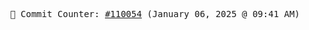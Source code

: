 <p align="center">
    <samp>
        📮 Commit Counter: <a href="https://github.com/Javascript-void0/Javascript-void0/commits/main">#110054</a> (January 06, 2025 @ 09:41 AM)
    </samp>
</p>